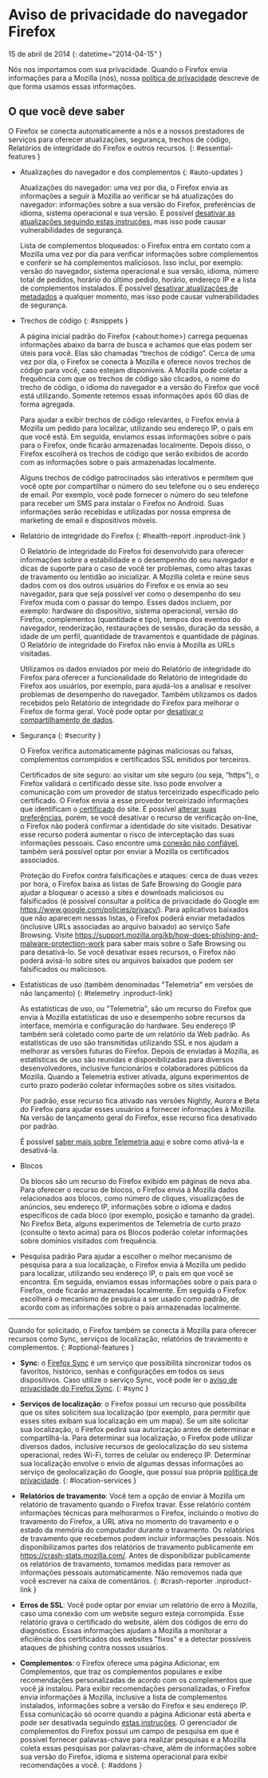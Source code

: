 # Aviso de privacidade do navegador Firefox

15 de abril de 2014
{: datetime="2014-04-15" }

Nós nos importamos com sua privacidade. Quando o Firefox envia informações para a Mozilla (nós), nossa [política de privacidade](https://www.mozilla.org/privacy/) descreve de que forma usamos essas informações.

## O que você deve saber

O Firefox se conecta automaticamente a nós e a nossos prestadores de serviços para oferecer atualizações, segurança, trechos de código, Relatórios de integridade do Firefox e outros recursos. 
{: #essential-features }

* Atualizações do navegador e dos complementos
  {: #auto-updates }

	Atualizações do navegador: uma vez por dia, o Firefox envia as informações a seguir à Mozilla ao verificar se há atualizações do navegador: informações sobre a sua versão do Firefox, preferências de idioma, sistema operacional e sua versão. É possível [desativar as atualizações seguindo estas instruções](https://support.mozilla.org/kb/how-stop-firefox-automatically-making-connections#w_auto-update-checking), mas isso pode causar vulnerabilidades de segurança.

	Lista de complementos bloqueados: o Firefox entra em contato com a Mozilla uma vez por dia para verificar informações sobre complementos e conferir se há complementos maliciosos. Isso inclui, por exemplo: versão do navegador, sistema operacional e sua versão, idioma, número total de pedidos, horário do último pedido, horário, endereço IP e a lista de complementos instalados. É possível [desativar atualizações de metadados](https://blog.mozilla.org/addons/how-to-opt-out-of-add-on-metadata-updates/) a qualquer momento, mas isso pode causar vulnerabilidades de segurança.

* Trechos de código
  {: #snippets }

	A página inicial padrão do Firefox (&lt;about:home&gt;) carrega pequenas informações abaixo da barra de busca e achamos que elas podem ser úteis para você. Elas são chamadas “trechos de código”. Cerca de uma vez por dia, o Firefox se conecta à Mozilla e oferece novos trechos de código para você, caso estejam disponíveis. A Mozilla pode coletar a frequência com que os trechos de código são clicados, o nome do trecho de código, o idioma do navegador e a versão do Firefox que você está utilizando. Somente retemos essas informações após 60 dias de forma agregada.

	Para ajudar a exibir trechos de código relevantes, o Firefox envia à Mozilla um pedido para localizar, utilizando seu endereço IP, o país em que você está. Em seguida, enviamos essas informações sobre o país para o Firefox, onde ficarão armazenadas localmente.  Depois disso, o Firefox escolherá os trechos de código que serão exibidos de acordo com as informações sobre o país armazenadas localmente.
	
	Alguns trechos de código patrocinados são interativos e permitem que você opte por compartilhar o número do seu telefone ou o seu endereço de email. Por exemplo, você pode fornecer o número do seu telefone para receber um SMS para instalar o Firefox no Android. Suas informações serão recebidas e utilizadas por nossa empresa de marketing de email e dispositivos móveis.

* Relatório de integridade do Firefox
  {: #health-report .inproduct-link } 

	O Relatório de integridade do Firefox foi desenvolvido para oferecer informações sobre a estabilidade e o desempenho do seu navegador e dicas de suporte para o caso de você ter problemas, como altas taxas de travamento ou lentidão ao inicializar. A Mozilla coleta e reúne seus dados com os dos outros usuários do Firefox e os envia ao seu navegador, para que seja possível ver como o desempenho do seu Firefox muda com o passar do tempo. Esses dados incluem, por exemplo: hardware do dispositivo, sistema operacional, versão do Firefox, complementos (quantidade e tipo), tempos dos eventos do navegador, renderização, restaurações de sessão, duração da sessão, a idade de um perfil, quantidade de travamentos e quantidade de páginas. O Relatório de integridade do Firefox não envia à Mozilla as URLs visitadas.

	Utilizamos os dados enviados por meio do Relatório de integridade do Firefox para oferecer a funcionalidade do Relatório de integridade do Firefox aos usuários, por exemplo, para ajudá-los a analisar e resolver problemas de desempenho do navegador. Também utilizamos os dados recebidos pelo Relatório de integridade do Firefox para melhorar o Firefox de forma geral. Você pode optar por [desativar o compartilhamento de dados](https://support.mozilla.org/kb/firefox-health-report-understand-your-browser-perf#w_how-to-turn-data-sharing-on-or-off).

* Segurança
  {: #security }

	O Firefox verifica automaticamente páginas maliciosas ou falsas, complementos corrompidos e certificados SSL emitidos por terceiros.

	Certificados de site seguro: ao visitar um site seguro (ou seja, “https”), o Firefox validará o certificado desse site. Isso pode envolver a comunicação com um provedor de status terceirizado especificado pelo certificado. O Firefox envia a esse provedor terceirizado informações que identificam o [certificado](https://support.mozilla.org/kb/secure-website-certificate) do site. É possível [alterar suas preferências](https://support.mozilla.org/kb/advanced-settings-browsing-network-updates-encryption#w_certificates-tab), porém, se você desativar o recurso de verificação on-line, o Firefox não poderá confirmar a identidade do site visitado. Desativar esse recurso poderá aumentar o risco de interceptação das suas informações pessoais. Caso encontre uma [conexão não confiável](https://support.mozilla.org/kb/connection-untrusted-error-message), também será possível optar por enviar à Mozilla os certificados associados.

	Proteção do Firefox contra falsificações e ataques: cerca de duas vezes por hora, o Firefox baixa as listas de Safe Browsing do Google para ajudar a bloquear o acesso a sites e downloads maliciosos ou falsificados (é possível consultar a política de privacidade do Google em <https://www.google.com/policies/privacy/>). Para aplicativos baixados que não aparecem nessas listas, o Firefox poderá enviar metadados (inclusive URLs associadas ao arquivo baixado) ao serviço Safe Browsing. Visite <https://support.mozilla.org/kb/how-does-phishing-and-malware-protection-work> para saber mais sobre o Safe Browsing ou para desativá-lo. Se você desativar esses recursos, o Firefox não poderá avisá-lo sobre sites ou arquivos baixados que podem ser falsificados ou maliciosos.

* Estatísticas de uso (também denominadas "Telemetria" em versões de não lançamento)
  {: #telemetry .inproduct-link}

	As estatísticas de uso, ou "Telemetria", são um recurso do Firefox que envia à Mozilla estatísticas de uso e desempenho sobre recursos da interface, memória e configuração do hardware. Seu endereço IP também será coletado como parte de um relatório da Web padrão. As estatísticas de uso são transmitidas utilizando SSL e nos ajudam a melhorar as versões futuras do Firefox. Depois de enviadas à Mozilla, as estatísticas de uso são reunidas e disponibilizadas para diversos desenvolvedores, inclusive funcionários e colaboradores públicos da Mozilla. Quando a Telemetria estiver ativada, alguns experimentos de curto prazo poderão coletar informações sobre os sites visitados.

	Por padrão, esse recurso fica ativado nas versões Nightly, Aurora e Beta do Firefox para ajudar esses usuários a fornecer informações à Mozilla. Na versão de lançamento geral do Firefox, esse recurso fica desativado por padrão.

	É possível [saber mais sobre Telemetria aqui](https://support.mozilla.org/kb/send-performance-data-improve-firefox) e sobre como ativá-la e desativá-la. 

* Blocos

	Os blocos são um recurso do Firefox exibido em páginas de nova aba. Para oferecer o recurso de blocos, o Firefox envia à Mozilla dados relacionados aos blocos, como número de cliques, visualizações de anúncios, seu endereço IP, informações sobre o idioma e dados específicos de cada bloco (por exemplo, posição e tamanho da grade). No Firefox Beta, alguns experimentos de Telemetria de curto prazo (consulte o texto acima) para os Blocos poderão coletar informações sobre domínios visitados com frequência.
	
* Pesquisa padrão
	Para ajudar a escolher o melhor mecanismo de pesquisa para a sua localização, o Firefox envia à Mozilla um pedido para localizar, utilizando seu endereço IP, o país em que você se encontra. Em seguida, enviamos essas informações sobre o país para o Firefox, onde ficarão armazenadas localmente. Em seguida o Firefox escolherá o mecanismo de pesquisa a ser usado como padrão, de acordo com as informações sobre o país armazenadas localmente.

---------------------------------------

Quando for solicitado, o Firefox também se conecta à Mozilla para oferecer recursos como Sync, serviços de localização, relatórios de travamento e complementos.
{: #optional-features }

* **Sync**: o [Firefox Sync](https://www.mozilla.org/firefox/sync/) é um serviço que possibilita sincronizar todos os favoritos, histórico, senhas e configurações em todos os seus dispositivos. Caso utilize o serviço Sync, você pode ler o [aviso de privacidade do Firefox Sync](https://accounts.firefox.com/legal/privacy).
{: #sync }

* **Serviços de localização**: o Firefox possui um recurso que possibilita que os sites solicitem sua localização (por exemplo, para permitir que esses sites exibam sua localização em um mapa). Se um site solicitar sua localização, o Firefox pedirá sua autorização antes de determinar e compartilhá-la. Para determinar sua localização, o Firefox pode utilizar diversos dados, inclusive recursos de geolocalização do seu sistema operacional, redes Wi-Fi, torres de celular ou endereço IP. Determinar sua localização envolve o envio de algumas dessas informações ao serviço de geolocalização do Google, que possui sua própria [política de privacidade](https://www.google.com/privacy/lsf.html).
{: #location-services }

* **Relatórios de travamento**: Você tem a opção de enviar à Mozilla um relatório de travamento quando o Firefox travar. Esse relatório contém informações técnicas para melhorarmos o Firefox, incluindo o motivo do travamento do Firefox, a URL ativa no momento do travamento e o estado da memória do computador durante o travamento. Os relatórios de travamento que recebemos podem incluir informações pessoais. Nós disponibilizamos partes dos relatórios de travamento publicamente em <https://crash-stats.mozilla.com/>. Antes de disponibilizar publicamente os relatórios de travamento, tomamos medidas para remover as informações pessoais automaticamente. Não removemos nada que você escrever na caixa de comentários.
{: #crash-reporter .inproduct-link }

* **Erros de SSL**: Você pode optar por enviar um relatório de erro à Mozilla, caso uma conexão com um website seguro esteja corrompida. Esse relatório grava o certificado do website, além dos códigos de erro do diagnóstico. Essas informações ajudam a Mozilla a monitorar a eficiência dos certificados dos websites "fixos" e a detectar possíveis ataques de phishing contra nossos usuários.

* **Complementos**: o Firefox oferece uma página Adicionar, em Complementos, que traz os complementos populares e exibe recomendações personalizadas de acordo com os complementos que você já instalou. Para exibir recomendações personalizadas, o Firefox envia informações à Mozilla, inclusive a lista de complementos instalados, informações sobre a versão do Firefox e seu endereço IP. Essa comunicação só ocorre quando a página Adicionar está aberta e pode ser desativada seguindo [estas instruções](https://blog.mozilla.org/addons/how-to-opt-out-of-add-on-metadata-updates/). O gerenciador de complementos do Firefox possui um campo de pesquisa em que é possível fornecer palavras-chave para realizar pesquisas e a Mozilla coleta essas pesquisas por palavras-chave, além de informações sobre sua versão do Firefox, idioma e sistema operacional para exibir recomendações a você.
{: #addons }
